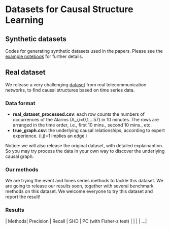 # Datasets for Causal Structure Learning


## Synthetic datasets
Codes for generating synthetic datasets used in the papers. Please see the [example notebook](examples_to_generate_synthetic_datasets.ipynb) 
for further details.

## Real dataset

We release a very challenging [dataset](https://github.com/zhushy/causal-datasets/tree/master/Real_Dataset) from real telecommunication networks, 
to find causal structures based on time series data. 

### Data format
- **real_dataset_processed.csv**: each row counts the numbers of occurrences of the Alarms (A_i,i=0,1,...57) in 10 minutes. The rows are arranged in the time order,
i.e., first 10 mins., second 10 mins., etc.
- **true_graph.csv**: the underlying causal relationships, according to expert experience.  (i,j)=1 implies an edge i

Notice: we will also release the original dataset, with detailed explainantion. So you may try process the data in your own way to discover the 
underlying causal graph. 

### Our methods
We are trying the event and times series methods to tackle this dataset. We are going to release our results soon, together
with several benchmark methods on this dataset. We welcome everyone to try this dataset and report the result!

### Results

| Methods| Precision | Recall | SHD
| PC (with Fisher-z test)   | | |
| ...|
